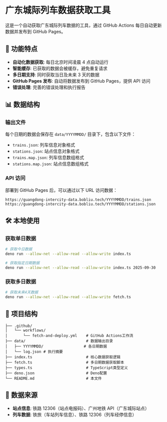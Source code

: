 # 广东城际列车数据获取工具

这是一个自动获取广东城际列车数据的工具，通过 GitHub Actions 每日自动更新数据并发布到 GitHub Pages。

## 🚀 功能特点

-   **自动化数据获取**: 每日北京时间凌晨 4 点自动运行
-   **智能缓存**: 已获取的数据会被缓存，避免重复请求
-   **多日期支持**: 同时获取当日及未来 3 天的数据
-   **GitHub Pages 发布**: 自动将数据发布到 GitHub Pages，提供 API 访问
-   **错误处理**: 完善的错误处理和执行报告

## 📊 数据结构

### 输出文件

每个日期的数据会保存在 `data/YYYYMMDD/` 目录下，包含以下文件：

-   `trains.json`: 列车信息对象格式
-   `stations.json`: 站点信息对象格式
-   `trains.map.json`: 列车信息数组格式
-   `stations.map.json`: 站点信息数组格式

### API 访问

部署到 GitHub Pages 后，可以通过以下 URL 访问数据：

```
https://guangdong-intercity-data.bobliu.tech/YYYYMMDD/trains.json
https://guangdong-intercity-data.bobliu.tech/YYYYMMDD/stations.json
```

## 🛠 本地使用

### 获取单日数据

```bash
# 获取今日数据
deno run --allow-net --allow-read --allow-write index.ts

# 获取指定日期数据
deno run --allow-net --allow-read --allow-write index.ts 2025-09-30
```

### 获取多日数据

```bash
# 获取未来4天数据
deno run --allow-net --allow-read --allow-write fetch.ts
```

## 📁 项目结构

```
├── .github/
│   └── workflows/
│       └── fetch-and-deploy.yml    # GitHub Actions工作流
├── data/                           # 数据输出目录
│   ├── YYYYMMDD/                  # 各日期数据
│   └── log.json # 执行摘要
├── index.ts                        # 核心数据获取逻辑
├── fetch.ts                        # 多日期数据获取脚本
├── types.ts                        # TypeScript类型定义
├── deno.json                       # Deno配置
└── README.md                       # 本文件
```

## 📝 数据来源

-   **站点信息**: 铁路 12306（站点电报码）、广州地铁 API（广东城际站点）
-   **列车数据**: 铁旅（车站列车信息）、铁路 12306（列车经停信息）
